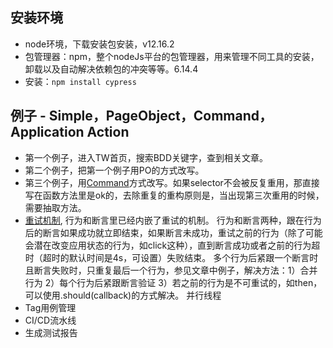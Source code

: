 ## 安装环境
* node环境，下载安装包安装，v12.16.2
* 包管理器：npm，整个nodeJs平台的包管理器，用来管理不同工具的安装，卸载以及自动解决依赖包的冲突等等。6.14.4
* 安装：```npm install cypress```

## 例子 - Simple，PageObject，Command，Application Action
* 第一个例子，进入TW首页，搜索BDD关键字，查到相关文章。
* 第二个例子，把第一个例子用PO的方式改写。
* 第三个例子，用[Command](https://github.com/jyangTWer/WebAutomation/commit/5549ebf9fdd295f96fa54346d5d69ba02e6c72e0#diff-5c1295e2c38c78f5eb2dc81c83eb3c06)方式改写。如果selector不会被反复重用，那直接写在函数方法里是ok的，去除重复的重构原则是，当出现第三次重用的时候，需要抽取方法。
* [重试机制](https://docs.cypress.io/guides/core-concepts/retry-ability.html), 行为和断言里已经内嵌了重试的机制。
行为和断言两种，跟在行为后的断言如果成功就立即结束，如果断言未成功，重试之前的行为（除了可能会潜在改变应用状态的行为，如click这种），直到断言成功或者之前的行为超时（超时的默认时间是4s，可设置）失败结束。
多个行为后紧跟一个断言时且断言失败时，只重复最后一个行为，参见文章中例子，解决方法：1）合并行为 2）每个行为后紧跟断言验证 3）若之前的行为是不可重试的，如then，可以使用.should(callback)的方式解决。
并行线程
* Tag用例管理
* CI/CD流水线
* 生成测试报告
